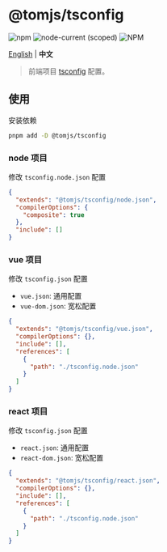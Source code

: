 # @tomjs/tsconfig

![npm](https://img.shields.io/npm/v/@tomjs/tsconfig) ![node-current (scoped)](https://img.shields.io/node/v/@tomjs/tsconfig) ![NPM](https://img.shields.io/npm/l/@tomjs/tsconfig)

[English](./README.md) | **中文**

> 前端项目 [tsconfig](https://www.typescriptlang.org/tsconfig) 配置。

## 使用

安装依赖

```bash
pnpm add -D @tomjs/tsconfig
```

### node 项目

修改 `tsconfig.node.json` 配置

```json
{
  "extends": "@tomjs/tsconfig/node.json",
  "compilerOptions": {
    "composite": true
  },
  "include": []
}
```

### vue 项目

修改 `tsconfig.json` 配置

- `vue.json`: 通用配置
- `vue-dom.json`: 宽松配置

```json
{
  "extends": "@tomjs/tsconfig/vue.json",
  "compilerOptions": {},
  "include": [],
  "references": [
    {
      "path": "./tsconfig.node.json"
    }
  ]
}
```

### react 项目

修改 `tsconfig.json` 配置

- `react.json`: 通用配置
- `react-dom.json`: 宽松配置

```json
{
  "extends": "@tomjs/tsconfig/react.json",
  "compilerOptions": {},
  "include": [],
  "references": [
    {
      "path": "./tsconfig.node.json"
    }
  ]
}
```
